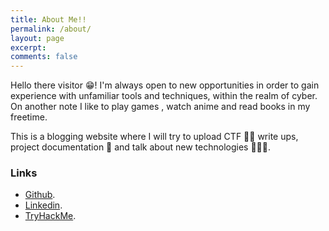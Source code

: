 ```yaml
---
title: About Me!!
permalink: /about/
layout: page
excerpt: 
comments: false
---
```


Hello there visitor 😁! I'm always open to new opportunities in order to gain experience with unfamiliar tools and techniques, within the realm of cyber. On another note I like to play games , watch anime and read books in my freetime. 

This is a blogging website where I will try to upload CTF 🏴‍☠️ write ups, project documentation 📃 and talk about new technologies 👨🏿‍💻. 


### **Links**

- <a href="https://github.com/limon768" target="_blank" rel="noopener">Github</a>.
- <a href="https://www.linkedin.com/in/abir-limon-373270143/" target="_blank" rel="noopener">Linkedin</a>.
- <a href="https://tryhackme.com/p/limon768" target="_blank" rel="noopener">TryHackMe</a>.


